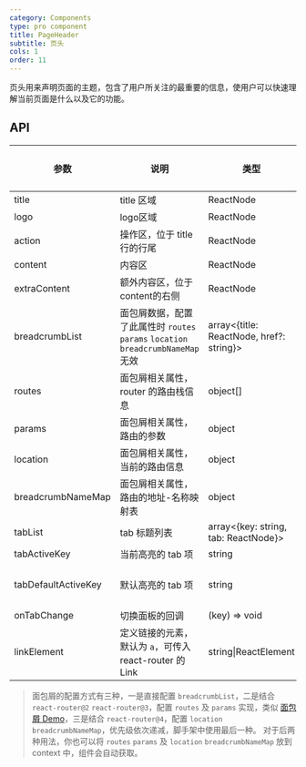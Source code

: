 ```yaml
---
category: Components
type: pro component
title: PageHeader
subtitle: 页头
cols: 1
order: 11
---
```


页头用来声明页面的主题，包含了用户所关注的最重要的信息，使用户可以快速理解当前页面是什么以及它的功能。

## API

| 参数      | 说明                                      | 类型         | 默认值 |
|----------|------------------------------------------|-------------|-------|
| title | title 区域 | ReactNode | - |
| logo | logo区域 | ReactNode | - |
| action | 操作区，位于 title 行的行尾 | ReactNode | - |
| content | 内容区 | ReactNode | - |
| extraContent | 额外内容区，位于content的右侧 | ReactNode | - |
| breadcrumbList | 面包屑数据，配置了此属性时 `routes` `params` `location` `breadcrumbNameMap` 无效 | array<{title: ReactNode, href?: string}> | - |
| routes | 面包屑相关属性，router 的路由栈信息 | object[] | - |
| params | 面包屑相关属性，路由的参数 | object | - |
| location | 面包屑相关属性，当前的路由信息 | object | - |
| breadcrumbNameMap | 面包屑相关属性，路由的地址-名称映射表 | object | - |
| tabList | tab 标题列表 | array<{key: string, tab: ReactNode}> | -  |
| tabActiveKey | 当前高亮的 tab 项 | string | -  |
| tabDefaultActiveKey | 默认高亮的 tab 项 | string | 第一项  |
| onTabChange | 切换面板的回调 | (key) => void | -  |
| linkElement | 定义链接的元素，默认为 `a`，可传入 react-router 的 Link | string\|ReactElement | - |

> 面包屑的配置方式有三种，一是直接配置 `breadcrumbList`，二是结合 `react-router@2` `react-router@3`，配置 `routes` 及 `params` 实现，类似 [面包屑 Demo](https://ant.design/components/breadcrumb-cn/#components-breadcrumb-demo-router)，三是结合 `react-router@4`，配置 `location` `breadcrumbNameMap`，优先级依次递减，脚手架中使用最后一种。 对于后两种用法，你也可以将 `routes` `params` 及 `location` `breadcrumbNameMap` 放到 context 中，组件会自动获取。
